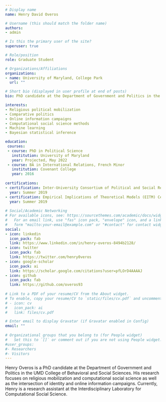 ```yaml
---
# Display name
name: Henry David Overos

# Username (this should match the folder name)
authors:
- admin

# Is this the primary user of the site?
superuser: true

# Role/position
role: Graduate Student

# Organizations/Affiliations
organizations:
- name: University of Maryland, College Park
  url: ""

# Short bio (displayed in user profile at end of posts)
bio: PhD candidate at the Department of Government and Politics in the UMD College of Behavioral and Social Sciences. Studies religious mobilization and computational social science.

interests:
- Religious political mobilization
- Comparative politics
- Online information campaigns
- Computational social science methods
- Machine learning
- Bayesian statistical inference

education:
 courses:
 - course: PhD in Political Science
   institution: University of Maryland
   year: Projected, May 2022
 - course: BA in International Relations, French Minor
   institution: Covenant College
   year: 2016
  
certifications:
- certification: Inter-University Consortium of Political and Social Research (ICPSR)
  year: Summer 2019
- certification: Empirical Implications of Theoretical Models (EITM) Certification
  year: Summer 2019
    
# Social/Academic Networking
# For available icons, see: https://sourcethemes.com/academic/docs/widgets/#icons
#   For an email link, use "fas" icon pack, "envelope" icon, and a link in the
#   form "mailto:your-email@example.com" or "#contact" for contact widget.
social:
- icon: linkedin
  icon_pack: fab
  link: https://www.linkedin.com/in/henry-overos-8494b2128/ 
- icon: twitter
  icon_pack: fab
  link: https://twitter.com/henry0veros
- icon: google-scholar
  icon_pack: ai
  link: https://scholar.google.com/citations?user=pfLOrD4AAAAJ
- icon: github
  icon_pack: fab
  link: https://github.com/overos93
  
# Link to a PDF of your resume/CV from the About widget.
# To enable, copy your resume/CV to `static/files/cv.pdf` and uncomment the lines below.  
# - icon: cv
#   icon_pack: ai
#   link: files/cv.pdf

# Enter email to display Gravatar (if Gravatar enabled in Config)
email: ""
  
# Organizational groups that you belong to (for People widget)
#   Set this to `[]` or comment out if you are not using People widget.  
#user_groups:
#- Researchers
#- Visitors
---
```

Henry Overos is a PhD candidate at the Department of Government and Politics in the UMD College of Behavioral and Social Sciences. His research focuses on religious mobilization and computational social science as well as the intersection of identity and online information campaigns. Currently, Henry is a research assistant at the Interdisciplinary Laboratory for Computational Social Science.
